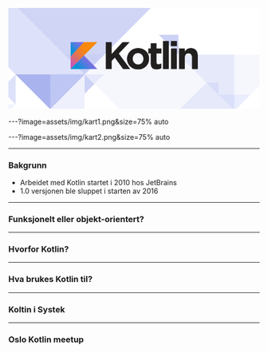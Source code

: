 ![](assets/img/kotlin-logo.png)

---?image=assets/img/kart1.png&size=75% auto

---?image=assets/img/kart2.png&size=75% auto

---
### Bakgrunn

* Arbeidet med Kotlin startet i 2010 hos JetBrains
* 1.0 versjonen ble sluppet i starten av 2016

---
### Funksjonelt eller objekt-orientert?

---
### Hvorfor Kotlin?

---
### Hva brukes Kotlin til?

---
### Koltin i Systek

---
### Oslo Kotlin meetup
